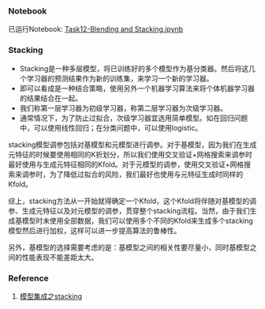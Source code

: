 ### Notebook ###

已运行Notebook: [Task12-Blending and Stacking.ipynb](https://github.com/frankyangdev/DataMining-Learning/blob/main/LearningEnsemble/Task12-Blending%20and%20Stacking.ipynb)

### Stacking ###

* Stacking是一种多层模型，将已训练好的多个模型作为基分类器。然后将这几个学习器的预测结果作为新的训练集，来学习一个新的学习器。
* 即可以看成是一种结合策略，使用另外一个机器学习算法来将个体机器学习器的结果结合在一起。
* 我们称第一层学习器为初级学习器，称第二层学习器为次级学习器。
* 通常情况下，为了防止过拟合，次级学习器宜选用简单模型。如在回归问题中，可以使用线性回归；在分类问题中，可以使用logistic。

stacking模型调参包括对基模型和元模型进行调参。对于基模型，因为我们在生成元特征的时候要使用相同的K折划分，所以我们使用交叉验证+网格搜索来调参时最好使用与生成元特征相同的Kfold。对于元模型的调参，使用交叉验证+网格搜索来调参时，为了降低过拟合的风险，我们最好也使用与元特征生成时同样的Kfold。

 综上，stacking方法从一开始就得确定一个Kfold，这个Kfold将伴随对基模型的调参、生成元特征以及对元模型的调参，贯穿整个stacking流程。当然，由于我们生成基模型时未使用全部数据，我们可以使用多个不同的Kfold来生成多个stacking模型然后进行加权，这样可以进一步提高算法的鲁棒性。

 另外，基模型的选择需要考虑的是：基模型之间的相关性要尽量小，同时基模型之间的性能表现不能差距太大。













### Reference ###
1. [模型集成之stacking](https://blog.csdn.net/xiaoliuzz/article/details/79298841)

